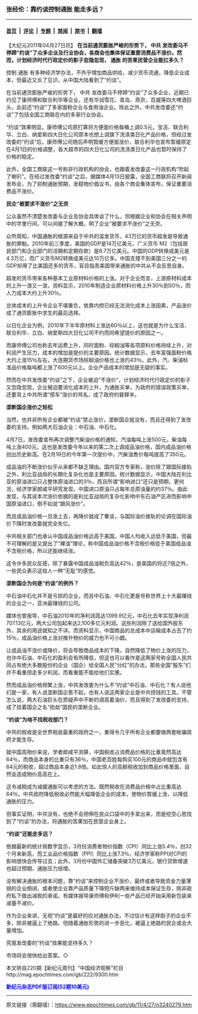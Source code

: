 ### 张经伦：靠约谈控制通胀 能走多远？

---

#### [首页](../../../..?n3240279) &nbsp;|&nbsp; [评论](../../../../../epoch-comment?n3240279) &nbsp;|&nbsp; [专题](../../../../../epoch-special?n3240279) &nbsp;|&nbsp; [禁闻](../../../../../epoch-news?n3240279) &nbsp;|&nbsp; [禁书](../../../../../books?n3240279) &nbsp;|&nbsp; [翻墙](https://github.com/gfw-breaker/nogfw/blob/master/README.md?n3240279)


<div class="post_content" id="artbody" itemprop="articleBody">
 <!-- article content begin -->
 <p>
  【大纪元2011年04月27日讯】
  <b>
   在当前通货膨胀严峻的形势下，
   <ok href="https://www.epochtimes.com/gb/tag/%E4%B8%AD%E5%85%B1.html">
    中共
   </ok>
   发改委马不停蹄“约谈”了众多企业及行业协会，各商会也集体保证重要消费品不涨价。然而，计划经济时代行政定价的影子忽隐忽现，
   <ok href="https://www.epochtimes.com/gb/tag/%E9%80%9A%E8%83%80.html">
    通胀
   </ok>
   的苦果民营企业能扛多久？
  </b>
 </p>
 <p>
  控制
  <ok href="https://www.epochtimes.com/gb/tag/%E9%80%9A%E8%83%80.html">
   通胀
  </ok>
  有多种经济学办法，不外乎增加商品供给，减少货币流通，降低企业成本，但最近又长了见识，从中国大陆看到了“约谈”。
 </p>
 <p>
  在当前通货膨胀严峻的形势下，
  <ok href="https://www.epochtimes.com/gb/tag/%E4%B8%AD%E5%85%B1.html">
   中共
  </ok>
  发改委马不停蹄“约谈”了众多企业，近期已约见了康师傅和联合利华等企业，还有华润雪花、青岛、燕京、百威等四大啤酒巨头，此前还“约谈”了多家面粉企业与食用油企业。除此之外，中共发改委还“约谈”了包括全国工商联在内的多家行业协会。
 </p>
 <p>
  “约谈”效果明显。康师傅公司原打算将方便面价格每桶上调0.5元，宝洁、联合利华、立白、纳爱斯四大日化公司原本也想上调旗下洗涤类日化产品价格，但经过发改委的“约谈”后，康师傅公司随后声明暂缓方便面涨价，联合利华也宣布暂缓原定在4月1日的价格调整，各大超市的四大日化公司的洗涤类日化产品也暂时保持了价格的稳定。
 </p>
 <p>
  此外，全国工商联这一号称非行政机构的协会，也跟着发改委这一行政机构“吹起了喇叭”。在经过发改委“约谈”之后，据媒体4月13日披露，全国工商联将召开新闻发布会，为了抑制通胀预期，发稳物价倡议书，由各个商会集体宣布，保证重要消费品不涨价。
 </p>
 <p>
  <b>
   民企“被要求不涨价”之无奈
  </b>
 </p>
 <p>
  公众虽然不清楚发改委与企业及协会具体谈了什么，但根据企业和协会在相关声明中的字里行间，可以间接了解大概，明了企业“被要求不涨价”之无奈。
 </p>
 <p>
  众所周知，中国通胀的根源来自于中共的滥发货币，43万亿的货币超发是导致通胀的罪魁。2010年前三季度，美国的GDP是14万亿美元，广义货币 M2（包括居民部门和企业部门的活期和定期存款）是8.7万亿美元。中国的GDP转换成美元是4.3万亿，而广义货币M2转换成美元达10万亿多。中国支撑不到美国三分之一的GDP却用了比美国还多的货币，盲目指责美国带来通胀的中共从不会反思自身。
 </p>
 <p>
  超发的货币带来各种基本工业原材料价格的上涨。对于企业而言，上游原材料成本的上升一浪又一浪，资料显示，2010年制造企业原材料价格上升30％到50％，而人力成本大约上升30％。
 </p>
 <p>
  总体成本的上升令企业不堪重负，依靠内控已经无法消化成本上涨因素，产品涨价成了通货膨胀中求生的最后选择。
 </p>
 <p>
  以日化企业为例，2010年下半年原材料上涨达60％以上，这也就是为什么宝洁、联合利华、立白、纳爱斯四大日化公司不约而同希望提价的原因之一。
 </p>
 <p>
  而康师傅公司也称去年运费上升，同时面粉、棕榈油等各项原料价格持续上升，对利润产生压力，成本的增加是提价的主要原因。统计数据显示，去年富强面粉价格大约上涨15％左右，大连期货市场棕榈油价格也上涨约43％。此外，汽、柴油标准品价格每吨都上涨了600元以上。企业产品成本的增加是无疑的事实。
 </p>
 <p>
  然而在中共发改委“约谈”之下，企业被迫“不涨价”，计划经济时代行政定价的影子又忽隐忽现，企业被迫要消化成本的上升，为通胀买单，为政府的错误政策买单，还要背上中共所谓“搭车”涨价的骂名，成了政府的替罪羊。
 </p>
 <p>
  <b>
   垄断国企涨价之轻松
  </b>
 </p>
 <p>
  当然，也并非所有企业都被“约谈”禁止涨价，垄断国企就没有，而且还得到了发改委的支持。例如两大石油企业：中石油、中石化。
 </p>
 <p>
  4月7日，发改委宣布再次调整汽柴油价格的通知，汽油每吨上涨500元，柴油每吨上涨400元，这也是发改委今年以来的第二次上调成品油价格，国内成品油价格创出历史新高。在2月19日的今年第一次提价中，汽柴油售价每吨提高了350元。
 </p>
 <p>
  成品油的不断涨价似乎从来都不缺乏理由。国内官方专家称，涨价除了跟国际接轨之外，利比亚战局的长期化复杂化也是主要原因。统计数据显示，中国大陆在利比亚的原油进口只占整体原油进口的3％，而且所谓“影响进口”还只是预期，更何况，经济学家郎咸平研究发现，中国进口原油只占每年总原油量的约37％。由此发现，与其说本次涨价依据的是利比亚战局的复杂化影响中东石油产区进而影响中国原油进口，倒不如说“跟风涨价”。
 </p>
 <p>
  而且成品油价格一旦涨上去，再降价就成了奢谈，与国际油价接轨的论调在国际油价下降时发改委就完全失忆。
 </p>
 <p>
  中共相关部门也承认中国成品油价格远高于美国，中国人均收入远低于美国，但最不可理解的是又提出了“裸油”理论，称中国成品油价格不含税价格低于美国成品油不含税价格，所以还能继续涨。
 </p>
 <p>
  这令许多民众反感，除了暴露中国成品油税负高达42％，是美国的将近7倍之外，一些民众表示这给人一种“无耻”的感觉。
 </p>
 <p>
  <b>
   垄断国企为何是“约谈”的例外？
  </b>
 </p>
 <p>
  中石油中石化并不是亏损的企业，而且中石油、中石化更是号称世界上十大最赚钱的企业之一，亚洲最赚钱的公司。
 </p>
 <p>
  媒体也曾报导，中石油2010年的净利润高达1399.9亿元，中石化去年实现净利润707.13亿元，两大公司加起来达2,100多亿元利润。这些利润除了送给国外股东外，其余的用途就知之不详。而资料显示，中国商品的总成本中运输成本占去了约15％，成品油价格上涨对推升物价的威力也不可小觑。
 </p>
 <p>
  让成品油不涨价或降价，将会导致商品成本的下降，自然降低了物价上涨的压力，也许中石油、中石化的盈利会有所降低，但这也可以看作是这两家号称全国人民共同占有绝大多数股份的企业（国企）给全国人民“分红”的办法，那些全国“股东”们并不看重捞走多少利润，而看重能不能给他们实惠。
 </p>
 <p>
  然而成品油价格频繁上涨，中共发改委为什么不“约谈”中石油、中石化？有人说他们是一家，有人说垄断国企惹不起，也有人说这两家企业是中共捞钱的工具。不管怎么说，两大石油巨头在质疑声中不断的调高着油价，而且得到了发改委的支持，成了挂着国企之名“抢劫”国民的垄断企业。
 </p>
 <p>
  <b>
   “约谈”为啥不找税收部门？
  </b>
 </p>
 <p>
  中共的税收是全世界税收最重的政府之一，重得令几乎所有企业都要做两套帐骗政府才能生存。
 </p>
 <p>
  就中国高物价来说，学者郎咸平测算，中国税收占消费品价格的比重竟然高达64％，而商品本身的比重只有36％，中国老百姓每购买100元的商品中就包含有64元的税收，超过商品本身近1.8倍。如此惊人的高额税收加到商品价格里面，自然会造成物价高高在上。
 </p>
 <p>
  这令减税成为减缓通胀可以考虑的方法。既然税收在消费品价格中占比重高达64％，中共政府降低税收必然能大幅降低企业的成本，使物价暂缓上涨，以降低通胀的压力。
 </p>
 <p>
  但事实证明，中共没有，也绝不会把伸在民众口袋中的手拿出来，而是挖空心思找到了“约谈”的办法，将通胀的苦果加在民营企业身上。
 </p>
 <p>
  <b>
   “约谈”还能走多远？
  </b>
 </p>
 <p>
  依据最新的统计局数字显示，3月份消费者物价指数（CPI）同比上涨5.4％，创32个月来新高，而工业品价格指数（PPI）同比上涨7.3％，经济学家称PPI对CPI的影响很快会传导过去；此外，3月份中国外汇储备突破3万亿美元，银行贷款增速也超过预期，通胀压力倍增。
 </p>
 <p>
  没有解决通胀的根本问题，靠“约谈”来控制企业不涨价，最终或者导致资金力量薄弱的企业倒闭，或者使企业靠产品质量下降短斤缺两来维持成本保证生存，除非政府私下做出减税的承诺。有媒体报导康师傅和伊利一些产品已经开始采用新包装来减量不减价。
 </p>
 <p>
  作为企业来讲，无视“约谈”是最好的应对通胀办法，不过估计有这样胆子的企业不多，除非被逼上了绝路。但随着通胀形势的进一步恶化，被逼上绝路的民企或会大量增加。
 </p>
 <p>
  究竟发改委的“约谈”效果能坚持多久？
 </p>
 <p>
  市场将会很快给出答案。◇
 </p>
 <p>
  本文转自220期【新纪元周刊】“中国经济观察”栏目
  <br/>
  <ok href=" http://mag.epochtimes.com/gb/222/9300.htm " target="_blank">
   http://mag.epochtimes.com/gb/222/9300.htm
  </ok>
 </p>
 <p>
  <ok href="http://mag.epochtimes.com/pdfmag/home.html">
   <font color="blue">
    <b>
     新纪元杂志PDF版订阅(52期10美元)
    </b>
   </font>
  </ok>
 </p>
 <!-- article content end -->
 <div id="below_article_ad">
 </div>
</div>


---

原文链接（需翻墙）：https://www.epochtimes.com/gb/11/4/27/n3240279.htm